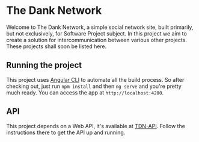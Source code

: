 # The Dank Network

Welcome to The Dank Network, a simple social network site, built primarily, but not exclusively, for Software Project subject.
In this project we aim to create a solution for intercommunication between various other projects. These projects shall soon be listed here.


## Running the project

This project uses [Angular CLI](https://github.com/angular/angular-cli) to automate all the build process. So after checking out, just run `npm install` and then `ng serve` and you're pretty much ready. You can access the app at `http://localhost:4200`. 

## API
This project depends on a Web API, it's available at [TDN-API](https://github.com/The-Dank-Network/TDN-API). Follow the instructions there to get the API up and running.
